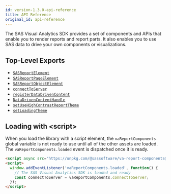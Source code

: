 ```yaml
---
id: version-1.3.0-api-reference
title: API Reference
original_id: api-reference
---
```


The SAS Visual Analytics SDK provides a set of components and APIs that enable you to render reports and report parts. It also enables you 
to use SAS data to drive your own components or visualizations.

## Top-Level Exports

- [`SASReportElement`](api/SASReportElement.md)
- [`SASReportPageElement`](api/SASReportPageElement.md)
- [`SASReportObjectElement`](api/SASReportObjectElement.md)
- [`connectToServer`](api/connectToServer.md)
- [`registerDataDrivenContent`](api/registerDataDrivenContent.md)
- [`DataDrivenContentHandle`](api/DataDrivenContentHandle.md)
- [`setUseHighContrastReportTheme`](api/setUseHighContrastReportTheme.md)
- [`setLoadingTheme`](api/setLoadingTheme.md)

## Loading with \<script\>

When you load the library with a script element, the `vaReportComponents` global variable is not ready to use until all of the other
assets are loaded. The `vaReportComponents.loaded` event is dispatched once it is ready.

```html
<script async src="https://unpkg.com/@sassoftware/va-report-components@1.3.0/dist/umd/va-report-components.js"></script>
<script>
  window.addEventListener('vaReportComponents.loaded', function() {
    // The SAS Visual Analytics SDK is loaded and ready
    const connectToServer = vaReportComponents.connectToServer;
  });
</script>
```

